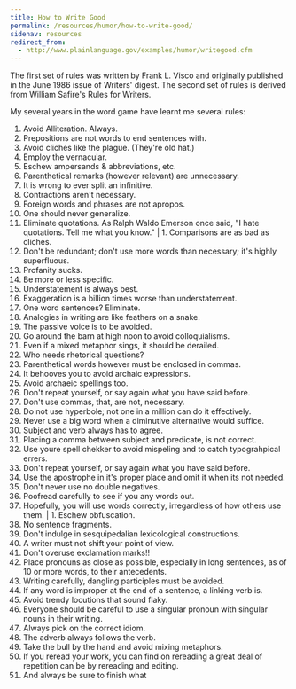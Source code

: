 ```yaml
---
title: How to Write Good
permalink: /resources/humor/how-to-write-good/
sidenav: resources
redirect_from:
  - http://www.plainlanguage.gov/examples/humor/writegood.cfm
---
```


The first set of rules was written by Frank L. Visco and originally published in the June 1986 issue of Writers' digest. The second set of rules is derived from William Safire's Rules for Writers.

My several years in the word game have learnt me several rules:

1. Avoid Alliteration. Always.
2. Prepositions are not words to end sentences with.
3. Avoid cliches like the plague. (They're old hat.)
4. Employ the vernacular.
5. Eschew ampersands & abbreviations, etc.
6. Parenthetical remarks (however relevant) are unnecessary.
7. It is wrong to ever split an infinitive.
8. Contractions aren't necessary.
9. Foreign words and phrases are not apropos.
10. One should never generalize.
11. Eliminate quotations. As Ralph Waldo Emerson once said, "I hate quotations. Tell me what you know." | 1\. Comparisons are as bad as cliches.
12. Don't be redundant; don't use more words than necessary; it's highly superfluous.
13. Profanity sucks.
14. Be more or less specific.
15. Understatement is always best.
16. Exaggeration is a billion times worse than understatement.
17. One word sentences? Eliminate.
18. Analogies in writing are like feathers on a snake.
19. The passive voice is to be avoided.
20. Go around the barn at high noon to avoid colloquialisms.
21. Even if a mixed metaphor sings, it should be derailed.
22. Who needs rhetorical questions?
23. Parenthetical words however must be enclosed in commas.
24. It behooves you to avoid archaic expressions.
25. Avoid archaeic spellings too.
26. Don't repeat yourself, or say again what you have said before.
27. Don't use commas, that, are not, necessary.
28. Do not use hyperbole; not one in a million can do it effectively.
29. Never use a big word when a diminutive alternative would suffice.
30. Subject and verb always has to agree.
31. Placing a comma between subject and predicate, is not correct.
32. Use youre spell chekker to avoid mispeling and to catch typograhpical errers.
33. Don't repeat yourself, or say again what you have said before.
34. Use the apostrophe in it's proper place and omit it when its not needed.
35. Don't never use no double negatives.
36. Poofread carefully to see if you any words out.
37. Hopefully, you will use words correctly, irregardless of how others use them. | 1\. Eschew obfuscation.
38. No sentence fragments.
39. Don't indulge in sesquipedalian lexicological constructions.
40. A writer must not shift your point of view.
41. Don't overuse exclamation marks!!
42. Place pronouns as close as possible, especially in long sentences, as of 10 or more words, to their antecedents.
43. Writing carefully, dangling participles must be avoided.
44. If any word is improper at the end of a sentence, a linking verb is.
45. Avoid trendy locutions that sound flaky.
46. Everyone should be careful to use a singular pronoun with singular nouns in their writing.
47. Always pick on the correct idiom.
48. The adverb always follows the verb.
49. Take the bull by the hand and avoid mixing metaphors.
50. If you reread your work, you can find on rereading a great deal of repetition can be by rereading and editing.
51. And always be sure to finish what
